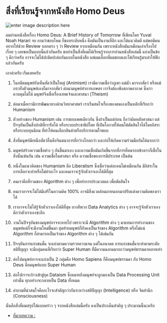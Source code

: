 
สิ่งที่เรียนรู้จากหนังสือ Homo Deus
===

![enter image description here](https://encrypted-tbn0.gstatic.com/images?q=tbn:ANd9GcQ_YRkaJoiNEE54Djnp4tkBT4g28_28QnVuXlE8W3UCbmqVY-4i)

ผมอ่านหนังสือเรื่อง Homo Deus: A Brief History of Tomorrow ที่เขียนโดย Yuval Noah Harari จบ ถามว่าชอบไหม ก็ชอบระดับหนึ่ง คือมันเป็นงานที่ลึก และได้แนวคิดดี แต่พอมีคนอยากให้ช่วย Review บอกตรง ๆ ว่า Review ยากเหมือนกัน เพราะหนังสือมันเหมือนเล่าเรื่องไปเรื่อย ๆ เลยขอเป็นแบบนี้แล้วกันครับ ขอทำเป็นสิ่งที่ผมได้เรียนรู้จากการอ่านหนังสือเล่มนี้ แบ่งเป็นข้อ ๆ ดีกว่าครับ อาจจะไม่ได้ปะติดปะต่อกันแบบในหนังสือ แต่ผมเลือกที่ผมชอบและได้เรียนรู้มาเล่าให้ฟังแล้วกันครับ

เอาล่ะครับ เริ่มเลยครับ

1. ในอดีตมนุษย์ยังเห็นสัตว์เป็นใหญ่ (Animism) เรามีความเชื่อว่าภูเขา แม่น้ำ มาจากสัตว์ หรือแม้กระทั่งตัวมนุษย์เองก็มาจากสัตว์ ต่อมามนุษย์ทำการเกษตร เราจึงต้องพึงสภาพอากาศ ซึ่งเราควบคุมไม่ได้ มนุษย์จึงเชื่อเรื่องเทพเจ้าและศาสนา (Theism)

2. ต่อมาเมื่อเรามีการพัฒนาทางด้านวิทยาศาสตร์ เราเริ่มสนใจเรื่องของตนเองเป็นหลักที่เรียกว่า Humanism

3. ตัวอย่างของ Humanism เช่น การชอบเพศเดียวกัน ซึ่งถ้าเป็นแต่ก่อน ถือว่าผิดหลักศาสนา แต่ปัจจุบันเป็นสิ่งปกติที่เรารับได้ หรือระบบประชาธิปไตย ที่เปิดโอกาสให้คนได้ตัดสินใจได้โดยอิสระ หรือระบบทุนนิยม ที่ทำให้คนเลือกสินค้าหรือบริการตามใจชอบ

4. สิ่งที่มนุษย์มีเหนือสัตว์อื่นคือจินตนาการที่กว้างไกลกว่า และก่อให้เกิดความร่วมมือกันได้มากกว่า

5. มนุษย์สร้างความเชื่อต่าง ๆ กันขึ้นมาเอง และความเชื่อมันเกิดขึ้นจากที่การที่คนรอบข้างเราก็เชื่อในสิ่งนั้นเช่นกัน เช่น ความเชื่อในศาสนา หรือ ความเชื่อของการมีประเทศ เป็นต้น

6. หนึ่งในแนวคิดของ Humanism คือ Liberalism ซึ่งเชื่อว่าแต่ละคนไม่เหมือนกัน มีอิสระในการเลือกจะทำหรือไม่ทำอะไร และคนเราจะรู้จักตัวเราเองได้ดีที่สุด

7. คนเราคือที่รวมของ Algorithm ต่าง ๆ เพื่อทำการประมวลผล เพื่อตัดสินใจ

8. คนเราอาจจะไม่ได้มีเสรีในความคิด 100% อาจมีสิ่งแวดล้อมภายนอกมาปรับแต่งความคิดของเราได้

9. เราอาจจะไม่ได้รู้จักตัวเราเองได้ดีที่สุด บางทีพวก Data Analytics ต่าง ๆ อาจจะรู้จักตัวเราเองดีกว่าตัวเราเองซะอีก

10. งานในปัจจุบันของมนุษย์อาจจะหายไป เพราะจะมี Algorithm ต่าง ๆ มาแทนการทำงานของมนุษย์แต่ก็จะมีงานใหม่ขึ้นมา สุดท้ายมนุษย์ก็ยังคงเป็นเจ้าของ Algorithm หรือไม่แน่ Algorithm ก็สามารถเป็นเจ้าของ Algorithm ต่าง ๆ ได้เช่นกัน

11. ปัจจุบันการแบ่งชนชั้น จะแบ่งตามความรวยความจน แต่ในอนาคต การแบ่งชนชั้นจะทำตามระดับสติปัญญา จะมีกลุ่มคนที่เรียกว่า Super Human ที่มีความฉลาดมากกว่ามนุษย์ธรรมดาหลายเท่า

12. ต่อไปมนุษย์อาจจะแบ่งเป็น 2 กลุ่มคือ Homo Sapiens ก็คือมนุษย์ธรรมดา กับ Homo Deus คือมนุษย์แบบ Super Human

13. ต่อไปเราจะก้าวเข้าสู่ยุค Dataism ซึ่งหมายถึงมนุษย์จะถูกมองเป็น Data Processing Unit เท่านั้น ทุกอย่างจะกลายเป็น Data ทั้งหมด

14. คำถามที่น่าสนใจคืออะไรจะสำคัญกว่ากันระหว่างสติปัญญา (Intelligence) หรือ จิตสำนึก (Consciousness)

นั่นคือสิ่งที่ผมสรุปได้แบบคร่าว ๆ จากหนังสือเล่มนี้ครับ คงเป็นประเด็นสำคัญ ๆ ประมาณนี้นะครับ

- [ที่มาบทความ : ](https://www.nopadolstory.com/book-review/homo-deus/)

<!--stackedit_data:
eyJoaXN0b3J5IjpbLTIwODgyNjg3MjRdfQ==
-->